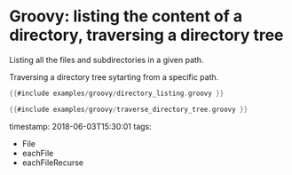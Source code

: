 # Groovy: listing the content of a directory, traversing a directory tree


Listing all the files and subdirectories in a given path.

Traversing a directory tree sytarting from a specific path.


```groovy
{{#include examples/groovy/directory_listing.groovy }}
```

```groovy
{{#include examples/groovy/traverse_directory_tree.groovy }}
```

timestamp: 2018-06-03T15:30:01
tags:
  - File
  - eachFile
  - eachFileRecurse

